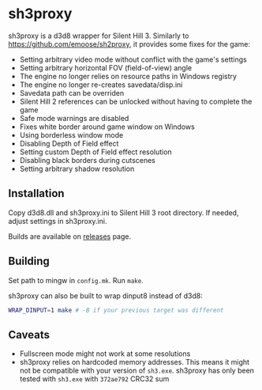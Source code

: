 sh3proxy
========

sh3proxy is a d3d8 wrapper for Silent Hill 3. Similarly to https://github.com/emoose/sh2proxy, it provides some fixes for the game:

* Setting arbitrary video mode without conflict with the game's settings
* Setting arbitrary horizontal FOV (field-of-view) angle
* The engine no longer relies on resource paths in Windows registry
* The engine no longer re-creates savedata/disp.ini
* Savedata path can be overriden
* Silent Hill 2 references can be unlocked without having to complete the game
* Safe mode warnings are disabled
* Fixes white border around game window on Windows
* Using borderless window mode
* Disabling Depth of Field effect
* Setting custom Depth of Field effect resolution
* Disabling black borders during cutscenes
* Setting arbitrary shadow resolution

Installation
-------

Copy d3d8.dll and sh3proxy.ini to Silent Hill 3 root directory. If needed, adjust settings in sh3proxy.ini.

Builds are available on [releases](https://github.com/07151129/sh3proxy/releases) page.

Building
-------

Set path to mingw in `config.mk`. Run `make`.

sh3proxy can also be built to wrap dinput8 instead of d3d8:
````bash
WRAP_DINPUT=1 make # -B if your previous target was different
````

Caveats
-------

* Fullscreen mode might not work at some resolutions
* sh3proxy relies on hardcoded memory addresses. This means it might not be compatible with your version of
`sh3.exe`. sh3proxy has only been tested with `sh3.exe` with `372ae792` CRC32 sum
